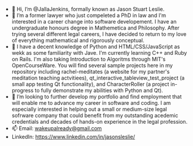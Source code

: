- 👋 Hi, I’m @JallaJenkins, formally known as Jason Stuart Leslie.
- 👀 I’m a former lawyer who just compeleted a PhD in law and I'm interested in a career change into software developement. I have an undergraduate honours degree in Mathemetica and Philosophy. After trying several different legal careers, I have decided to return to my love of everything mathematical and rigorously conceptual.
- 🌱 I have a decent knowledge of Python and HTML/CSS/JavaScript as wekk as some familiarity with Jave. I'm currently learning C++ and Ruby on Rails. I'm also taking Introduction to Algoritms through MIT's OpenCourseWare. You will find several sample projects here in my repository including rachel-meditates (a website for my partner's meditation teaching actvitiees), qt_interactive_tableview_test_project (a small app testing Qt functionality), and CharacterRoller (a project in-progress to fully demonstrate my abilities with Python and Qt).
- 💞️ I’m looking to further develop my portfolio and find employment that will enable me to advance my career in software and coding. I am especially interested in helping out a small or medium-size legal sofrware company that could benefit from my outstanding acedemic credentials and decades of hands-on experience in the legal profession.
- 📫 Email: wakeupalready@gmail.com
- LinkedIn: https://www.linkedin.com/in/jasonsleslie/

<!---
JallaJenkins/JallaJenkins is a ✨ special ✨ repository because its `README.md` (this file) appears on your GitHub profile.
You can click the Preview link to take a look at your changes.
--->
